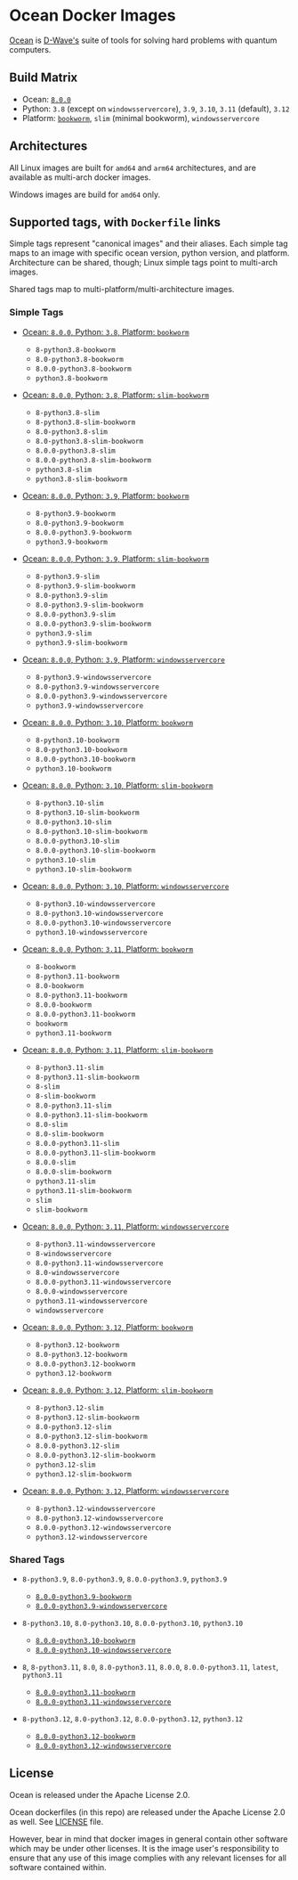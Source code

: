 # Ocean Docker Images

[Ocean](https://docs.ocean.dwavesys.com/en/stable) is
[D-Wave's](<https://www.dwavesys.com>) suite of tools for solving hard problems
with quantum computers.


## Build Matrix

- Ocean: [`8.0.0`](https://github.com/dwavesystems/dwave-ocean-sdk/releases/8.0.0)
- Python: `3.8` (except on `windowsservercore`), `3.9`, `3.10`, `3.11` (default), `3.12`
- Platform: [`bookworm`](https://wiki.debian.org/DebianBookworm), `slim` (minimal bookworm), `windowsservercore`


## Architectures

All Linux images are built for `amd64` and `arm64` architectures, and are available
as multi-arch docker images.

Windows images are build for `amd64` only.


## Supported tags, with `Dockerfile` links

Simple tags represent "canonical images" and their aliases. Each simple tag maps
to an image with specific ocean version, python version, and platform.
Architecture can be shared, though; Linux simple tags point to multi-arch images.

Shared tags map to multi-platform/multi-architecture images.

### Simple Tags

- [Ocean: `8.0.0`, Python: `3.8`, Platform: `bookworm`](https://github.com/dwavesystems/ocean-docker/blob/master/dockerfiles/8/python3.8/bookworm/Dockerfile)
  - `8-python3.8-bookworm`
  - `8.0-python3.8-bookworm`
  - `8.0.0-python3.8-bookworm`
  - `python3.8-bookworm`

- [Ocean: `8.0.0`, Python: `3.8`, Platform: `slim-bookworm`](https://github.com/dwavesystems/ocean-docker/blob/master/dockerfiles/8/python3.8/slim-bookworm/Dockerfile)
  - `8-python3.8-slim`
  - `8-python3.8-slim-bookworm`
  - `8.0-python3.8-slim`
  - `8.0-python3.8-slim-bookworm`
  - `8.0.0-python3.8-slim`
  - `8.0.0-python3.8-slim-bookworm`
  - `python3.8-slim`
  - `python3.8-slim-bookworm`

- [Ocean: `8.0.0`, Python: `3.9`, Platform: `bookworm`](https://github.com/dwavesystems/ocean-docker/blob/master/dockerfiles/8/python3.9/bookworm/Dockerfile)
  - `8-python3.9-bookworm`
  - `8.0-python3.9-bookworm`
  - `8.0.0-python3.9-bookworm`
  - `python3.9-bookworm`

- [Ocean: `8.0.0`, Python: `3.9`, Platform: `slim-bookworm`](https://github.com/dwavesystems/ocean-docker/blob/master/dockerfiles/8/python3.9/slim-bookworm/Dockerfile)
  - `8-python3.9-slim`
  - `8-python3.9-slim-bookworm`
  - `8.0-python3.9-slim`
  - `8.0-python3.9-slim-bookworm`
  - `8.0.0-python3.9-slim`
  - `8.0.0-python3.9-slim-bookworm`
  - `python3.9-slim`
  - `python3.9-slim-bookworm`

- [Ocean: `8.0.0`, Python: `3.9`, Platform: `windowsservercore`](https://github.com/dwavesystems/ocean-docker/blob/master/dockerfiles/8/python3.9/windowsservercore/Dockerfile)
  - `8-python3.9-windowsservercore`
  - `8.0-python3.9-windowsservercore`
  - `8.0.0-python3.9-windowsservercore`
  - `python3.9-windowsservercore`

- [Ocean: `8.0.0`, Python: `3.10`, Platform: `bookworm`](https://github.com/dwavesystems/ocean-docker/blob/master/dockerfiles/8/python3.10/bookworm/Dockerfile)
  - `8-python3.10-bookworm`
  - `8.0-python3.10-bookworm`
  - `8.0.0-python3.10-bookworm`
  - `python3.10-bookworm`

- [Ocean: `8.0.0`, Python: `3.10`, Platform: `slim-bookworm`](https://github.com/dwavesystems/ocean-docker/blob/master/dockerfiles/8/python3.10/slim-bookworm/Dockerfile)
  - `8-python3.10-slim`
  - `8-python3.10-slim-bookworm`
  - `8.0-python3.10-slim`
  - `8.0-python3.10-slim-bookworm`
  - `8.0.0-python3.10-slim`
  - `8.0.0-python3.10-slim-bookworm`
  - `python3.10-slim`
  - `python3.10-slim-bookworm`

- [Ocean: `8.0.0`, Python: `3.10`, Platform: `windowsservercore`](https://github.com/dwavesystems/ocean-docker/blob/master/dockerfiles/8/python3.10/windowsservercore/Dockerfile)
  - `8-python3.10-windowsservercore`
  - `8.0-python3.10-windowsservercore`
  - `8.0.0-python3.10-windowsservercore`
  - `python3.10-windowsservercore`

- [Ocean: `8.0.0`, Python: `3.11`, Platform: `bookworm`](https://github.com/dwavesystems/ocean-docker/blob/master/dockerfiles/8/python3.11/bookworm/Dockerfile)
  - `8-bookworm`
  - `8-python3.11-bookworm`
  - `8.0-bookworm`
  - `8.0-python3.11-bookworm`
  - `8.0.0-bookworm`
  - `8.0.0-python3.11-bookworm`
  - `bookworm`
  - `python3.11-bookworm`

- [Ocean: `8.0.0`, Python: `3.11`, Platform: `slim-bookworm`](https://github.com/dwavesystems/ocean-docker/blob/master/dockerfiles/8/python3.11/slim-bookworm/Dockerfile)
  - `8-python3.11-slim`
  - `8-python3.11-slim-bookworm`
  - `8-slim`
  - `8-slim-bookworm`
  - `8.0-python3.11-slim`
  - `8.0-python3.11-slim-bookworm`
  - `8.0-slim`
  - `8.0-slim-bookworm`
  - `8.0.0-python3.11-slim`
  - `8.0.0-python3.11-slim-bookworm`
  - `8.0.0-slim`
  - `8.0.0-slim-bookworm`
  - `python3.11-slim`
  - `python3.11-slim-bookworm`
  - `slim`
  - `slim-bookworm`

- [Ocean: `8.0.0`, Python: `3.11`, Platform: `windowsservercore`](https://github.com/dwavesystems/ocean-docker/blob/master/dockerfiles/8/python3.11/windowsservercore/Dockerfile)
  - `8-python3.11-windowsservercore`
  - `8-windowsservercore`
  - `8.0-python3.11-windowsservercore`
  - `8.0-windowsservercore`
  - `8.0.0-python3.11-windowsservercore`
  - `8.0.0-windowsservercore`
  - `python3.11-windowsservercore`
  - `windowsservercore`

- [Ocean: `8.0.0`, Python: `3.12`, Platform: `bookworm`](https://github.com/dwavesystems/ocean-docker/blob/master/dockerfiles/8/python3.12/bookworm/Dockerfile)
  - `8-python3.12-bookworm`
  - `8.0-python3.12-bookworm`
  - `8.0.0-python3.12-bookworm`
  - `python3.12-bookworm`

- [Ocean: `8.0.0`, Python: `3.12`, Platform: `slim-bookworm`](https://github.com/dwavesystems/ocean-docker/blob/master/dockerfiles/8/python3.12/slim-bookworm/Dockerfile)
  - `8-python3.12-slim`
  - `8-python3.12-slim-bookworm`
  - `8.0-python3.12-slim`
  - `8.0-python3.12-slim-bookworm`
  - `8.0.0-python3.12-slim`
  - `8.0.0-python3.12-slim-bookworm`
  - `python3.12-slim`
  - `python3.12-slim-bookworm`

- [Ocean: `8.0.0`, Python: `3.12`, Platform: `windowsservercore`](https://github.com/dwavesystems/ocean-docker/blob/master/dockerfiles/8/python3.12/windowsservercore/Dockerfile)
  - `8-python3.12-windowsservercore`
  - `8.0-python3.12-windowsservercore`
  - `8.0.0-python3.12-windowsservercore`
  - `python3.12-windowsservercore`


### Shared Tags

- `8-python3.9`, `8.0-python3.9`, `8.0.0-python3.9`, `python3.9`
  - [`8.0.0-python3.9-bookworm`](https://github.com/dwavesystems/ocean-docker/blob/master/dockerfiles/8/python3.9/bookworm/Dockerfile)
  - [`8.0.0-python3.9-windowsservercore`](https://github.com/dwavesystems/ocean-docker/blob/master/dockerfiles/8/python3.9/windowsservercore/Dockerfile)

- `8-python3.10`, `8.0-python3.10`, `8.0.0-python3.10`, `python3.10`
  - [`8.0.0-python3.10-bookworm`](https://github.com/dwavesystems/ocean-docker/blob/master/dockerfiles/8/python3.10/bookworm/Dockerfile)
  - [`8.0.0-python3.10-windowsservercore`](https://github.com/dwavesystems/ocean-docker/blob/master/dockerfiles/8/python3.10/windowsservercore/Dockerfile)

- `8`, `8-python3.11`, `8.0`, `8.0-python3.11`, `8.0.0`, `8.0.0-python3.11`, `latest`, `python3.11`
  - [`8.0.0-python3.11-bookworm`](https://github.com/dwavesystems/ocean-docker/blob/master/dockerfiles/8/python3.11/bookworm/Dockerfile)
  - [`8.0.0-python3.11-windowsservercore`](https://github.com/dwavesystems/ocean-docker/blob/master/dockerfiles/8/python3.11/windowsservercore/Dockerfile)

- `8-python3.12`, `8.0-python3.12`, `8.0.0-python3.12`, `python3.12`
  - [`8.0.0-python3.12-bookworm`](https://github.com/dwavesystems/ocean-docker/blob/master/dockerfiles/8/python3.12/bookworm/Dockerfile)
  - [`8.0.0-python3.12-windowsservercore`](https://github.com/dwavesystems/ocean-docker/blob/master/dockerfiles/8/python3.12/windowsservercore/Dockerfile)



## License

Ocean is released under the Apache License 2.0.

Ocean dockerfiles (in this repo) are released under the Apache License 2.0 as well.
See [LICENSE](./LICENSE) file.

However, bear in mind that docker images in general contain other software which
may be under other licenses. It is the image user's responsibility to ensure
that any use of this image complies with any relevant licenses for all software
contained within.

